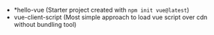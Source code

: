 

* *hello-vue (Starter project created with ```npm init vue@latest```) 
* vue-client-script (Most simple approach to load vue script over cdn without bundling tool)